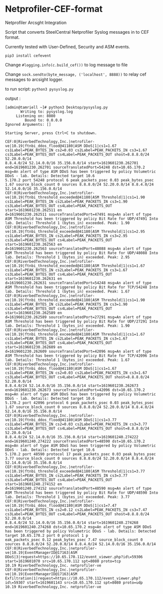 # Netprofiler-CEF-format
Netprofiler Arcsght Integration

Script that converts SteelCentral Netprofiler Syslog messages in to CEF format.

Currently tested with User-Defined, Security and ASM events.

```pip3 install cefevent```

Change ```#logging.info(c.build_cef())``` to log message to file

Change ```sock.sendto(byte_message, ('localhost', 8888))``` to relay cef messages to arcsight logger.

to run script: ```python3 pysyslog.py```

output :
```
[admin@tamriell ~]# python3 Desktop/pysyslog.py
       Writing to: pysyslog.log
     Listening on: 8080
         Bound to: 0.0.0.0
Ignored Arguments: []

Starting Server, press Ctrl+C to shutdown.

CEF:0|RiverbedTechnology,Inc.|netrofiler-ve|10.19|ftnbi_ddos_flood@41180|ASM DDoS|1|cs1=1.67 cs1Label=PEAK_BYTES_IN cs2=0.03 cs2Label=PEAK_PACKETS_IN cs3=1.67 cs3Label=PEAK_BYTES_OUT cs4Label=PEAK_PACKETS_OUT shost=8.8.8.0/24 52.20.0.0/14 
8.8.4.0/24 52.14.0.0/16 35.156.0.0/14 start=1619601230.262701 end=1619601230.262701 sourceTranslatedPort=54248 dst=10.65.170.2 msg=﻿An alert of type ASM DDoS has been triggered by policy Volumetric DDoS - lab. Details: Detected target 10.6
5.170.2 port 54248 protocol 6 peak_packets_psec 0.03 peak_bytes_psec 1.67 source_block_count 0 sources 8.8.8.0/24 52.20.0.0/14 8.8.4.0/24 52.14.0.0/16 35.156.0.0/14                                                                           
CEF:0|RiverbedTechnology,Inc.|netrofiler-ve|10.19|ftnbi_threshold_exceeded@41180|ASM Threshold|1|cs1=1.90 cs1Label=PEAK_BYTES_IN cs2Label=PEAK_PACKETS_IN cs3=1.90 cs3Label=PEAK_BYTES_OUT cs4Label=PEAK_PACKETS_OUT start=1619601230.262511 en
d=1619601230.262511 sourceTranslatedPort=47491 msg=﻿An alert of type ASM Threshold has been triggered by policy Bit Rate for UDP/47491 Into lab. Details: Threshold 1 (bytes_in) exceeded. Peak: 1.90                                          
CEF:0|RiverbedTechnology,Inc.|netrofiler-ve|10.19|ftnbi_threshold_exceeded@41180|ASM Threshold|1|cs1=2.95 cs1Label=PEAK_BYTES_IN cs2Label=PEAK_PACKETS_IN cs3=2.95 cs3Label=PEAK_BYTES_OUT cs4Label=PEAK_PACKETS_OUT start=1619601230.262563 en
d=1619601230.262563 sourceTranslatedPort=48088 msg=﻿An alert of type ASM Threshold has been triggered by policy Bit Rate for UDP/48088 Into lab. Details: Threshold 1 (bytes_in) exceeded. Peak: 2.95                                          
CEF:0|RiverbedTechnology,Inc.|netrofiler-ve|10.19|ftnbi_threshold_exceeded@41180|ASM Threshold|1|cs1=1.67 cs1Label=PEAK_BYTES_IN cs2Label=PEAK_PACKETS_IN cs3=1.67 cs3Label=PEAK_BYTES_OUT cs4Label=PEAK_PACKETS_OUT start=1619601230.262631 en
d=1619601230.262631 sourceTranslatedPort=54248 msg=﻿An alert of type ASM Threshold has been triggered by policy Bit Rate for TCP/54248 Into lab. Details: Threshold 1 (bytes_in) exceeded. Peak: 1.67                                          
CEF:0|RiverbedTechnology,Inc.|netrofiler-ve|10.19|ftnbi_threshold_exceeded@41180|ASM Threshold|1|cs1=1.90 cs1Label=PEAK_BYTES_IN cs2Label=PEAK_PACKETS_IN cs3=1.90 cs3Label=PEAK_BYTES_OUT cs4Label=PEAK_PACKETS_OUT start=1619601230.262589 en
d=1619601230.262589 sourceTranslatedPort=27291 msg=﻿An alert of type ASM Threshold has been triggered by policy Bit Rate for UDP/27291 Into lab. Details: Threshold 1 (bytes_in) exceeded. Peak: 1.90                                          
CEF:0|RiverbedTechnology,Inc.|netrofiler-ve|10.19|ftnbi_threshold_exceeded@41180|ASM Threshold|1|cs1=1.67 cs1Label=PEAK_BYTES_IN cs2Label=PEAK_PACKETS_IN cs3=1.67 cs3Label=PEAK_BYTES_OUT cs4Label=PEAK_PACKETS_OUT start=1619601230.262609 en
d=1619601230.262609 sourceTranslatedPort=42096 msg=﻿An alert of type ASM Threshold has been triggered by policy Bit Rate for TCP/42096 Into lab. Details: Threshold 1 (bytes_in) exceeded. Peak: 1.67                                          
CEF:0|RiverbedTechnology,Inc.|netrofiler-ve|10.19|ftnbi_ddos_flood@41180|ASM DDoS|1|cs1=1.67 cs1Label=PEAK_BYTES_IN cs2=0.03 cs2Label=PEAK_PACKETS_IN cs3=1.67 cs3Label=PEAK_BYTES_OUT cs4Label=PEAK_PACKETS_OUT shost=8.8.8.0/24 52.20.0.0/14 
8.8.4.0/24 52.14.0.0/16 35.156.0.0/14 start=1619601230.262673 end=1619601230.262673 sourceTranslatedPort=42096 dst=10.65.170.2 msg=﻿An alert of type ASM DDoS has been triggered by policy Volumetric DDoS - lab. Details: Detected target 10.6
5.170.2 port 42096 protocol 6 peak_packets_psec 0.03 peak_bytes_psec 1.67 source_block_count 0 sources 8.8.8.0/24 52.20.0.0/14 8.8.4.0/24 52.14.0.0/16 35.156.0.0/14                                                                           
CEF:0|RiverbedTechnology,Inc.|netrofiler-ve|10.19|ftnbi_ddos_flood@41180|ASM DDoS|1|cs1=3.77 cs1Label=PEAK_BYTES_IN cs2=0.03 cs2Label=PEAK_PACKETS_IN cs3=3.77 cs3Label=PEAK_BYTES_OUT cs4Label=PEAK_PACKETS_OUT shost=8.8.8.0/24 52.20.0.0/14 
8.8.4.0/24 52.14.0.0/16 35.156.0.0/14 start=1619601240.274222 end=1619601240.274222 sourceTranslatedPort=48590 dst=10.65.170.2 msg=﻿An alert of type ASM DDoS has been triggered by policy Volumetric DDoS - lab. Details: Detected target 10.6
5.170.2 port 48590 protocol 17 peak_packets_psec 0.03 peak_bytes_psec 3.77 source_block_count 0 sources 8.8.8.0/24 52.20.0.0/14 8.8.4.0/24 52.14.0.0/16 35.156.0.0/14                                                                          
CEF:0|RiverbedTechnology,Inc.|netrofiler-ve|10.19|ftnbi_threshold_exceeded@41180|ASM Threshold|1|cs1=3.77 cs1Label=PEAK_BYTES_IN cs2Label=PEAK_PACKETS_IN cs3=3.77 cs3Label=PEAK_BYTES_OUT cs4Label=PEAK_PACKETS_OUT start=1619601240.274152 en
d=1619601240.274152 sourceTranslatedPort=48590 msg=﻿An alert of type ASM Threshold has been triggered by policy Bit Rate for UDP/48590 Into lab. Details: Threshold 1 (bytes_in) exceeded. Peak: 3.77                                          
CEF:0|RiverbedTechnology,Inc.|netrofiler-ve|10.19|ftnbi_ddos_flood@41180|ASM DDoS|1|cs1=7.47 cs1Label=PEAK_BYTES_IN cs2=0.12 cs2Label=PEAK_PACKETS_IN cs3=7.47 cs3Label=PEAK_BYTES_OUT cs4Label=PEAK_PACKETS_OUT shost=8.8.8.0/24 52.20.0.0/14 
8.8.4.0/24 52.14.0.0/16 35.156.0.0/14 start=1619601240.274268 end=1619601240.274268 dst=10.65.170.2 msg=﻿An alert of type ASM DDoS has been triggered by policy Volumetric DDoS - lab. Details: Detected target 10.65.170.2 port 0 protocol 1 p
eak_packets_psec 0.12 peak_bytes_psec 7.47 source_block_count 0 sources 8.8.8.0/24 52.20.0.0/14 8.8.4.0/24 52.14.0.0/16 35.156.0.0/14                                                                                                          
CEF:0|RiverbedTechnology,Inc.|netprofiler-ve|10.19|EventManagerID@17163|ASM DDoS|3|request=https://10.65.170.112/event_viewer.php?id\=59306 start=1619601070 src=10.65.170.112 spt=8080 proto=tcp                                              
10.19 RiverbedTechnology,Inc. netprofiler-ve                                                                                                                                                                                                   
CEF:0|RiverbedTechnology,Inc.|netprofiler-ve|10.19|EventManagerID@17163|ASM Exfiltration|1|request=https://10.65.170.112/event_viewer.php?id\=59307 start=1619601143 src=10.65.170.112 spt=8080 proto=udp                                      
10.19 RiverbedTechnology,Inc. netprofiler-ve                    

```

